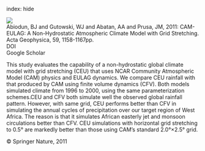 index: hide

<div class="Citation">
    <div class="Citation-thumb CitationThumb-linked"  data-href="https://doi.org/10.2478/s11600-011-0032-2">
      <img src="https://static.claimspace.cloud/climate-study-static/refs/thumbs/9/Abiodun_et_al_2011-thumb.png" />
    </div>

  <div class="Citation-body">
    <div class="Citation-text">Abiodun, BJ and Gutowski, WJ and Abatan, AA and Prusa, JM, 2011: CAM-EULAG: A Non-Hydrostatic Atmospheric Climate Model with Grid Stretching. <span class="Article-journal">Acta Geophysica, </span><span class="Article-volume">59, </span>1158-1167pp.</div>
    <div class="Citation-links">
      <div class="CitationLink" data-href="https://doi.org/10.2478/s11600-011-0032-2">
        <div class="CitationLink-icon CitationLink-Doi"></div>
        <div class="CitationLink-text">DOI</div>
      </div>
      <div class="CitationLink" data-href="https://scholar.google.com/scholar?q=10.2478/s11600-011-0032-2">
        <div class="CitationLink-icon CitationLink-Scholar"></div>
        <div class="CitationLink-text">Google Scholar</div>
      </div>
    </div>
  </div>
</div>

This study evaluates the capability of a non-hydrostatic global climate model with grid stretching (CEU) that uses NCAR Community Atmospheric Model (CAM) physics and EULAG dynamics. We compare CEU rainfall with that produced by CAM using finite volume dynamics (CFV). Both models simulated climate from 1996 to 2000, using the same parameterization schemes.CEU and CFV both simulate well the observed global rainfall pattern. However, with same grid, CEU performs better than CFV in simulating the annual cycles of precipitation over our target region of West Africa. The reason is that it simulates African easterly jet and monsoon circulations better than CFV. CEU simulations with horizontal grid stretching to 0.5° are markedly better than those using CAM’s standard 2.0°×2.5° grid.

<div class="Citation-copy">
&copy; Springer Nature, 2011
</div>